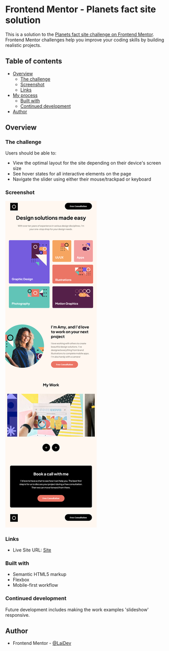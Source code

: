 # Frontend Mentor - Planets fact site solution

This is a solution to the [Planets fact site challenge on Frontend Mentor](https://www.frontendmentor.io/challenges/planets-fact-site-gazqN8w_f). Frontend Mentor challenges help you improve your coding skills by building realistic projects. 

## Table of contents

- [Overview](#overview)
  - [The challenge](#the-challenge)
  - [Screenshot](#screenshot)
  - [Links](#links)
- [My process](#my-process)
  - [Built with](#built-with)
  - [Continued development](#continued-development)
- [Author](#author)


## Overview

### The challenge

Users should be able to:

- View the optimal layout for the site depending on their device's screen size
- See hover states for all interactive elements on the page
- Navigate the slider using either their mouse/trackpad or keyboard

### Screenshot

![Desktop Site](./assets/Desktop%20Design%20Site.png) 


### Links

- Live Site URL: [Site](https://peaceful-frangollo-7fc633.netlify.app/)

### Built with

- Semantic HTML5 markup
- Flexbox
- Mobile-first workflow

### Continued development

Future development includes making the work examples 'slideshow' responsive.

## Author

- Frontend Mentor - [@LaiDev](https://www.frontendmentor.io/profile/LaiDev)


